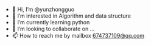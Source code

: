 - 👋 Hi, I’m @yunzhongguo
- 👀 I’m interested in Algorithm and data structure
- 🌱 I’m currently learning python
- 💞️ I’m looking to collaborate on ...
- 📫 How to reach me by mailbox 674737109@qq.com

<!---
yunzhongguo/yunzhongguo is a ✨ special ✨ repository because its `README.md` (this file) appears on your GitHub profile.
You can click the Preview link to take a look at your changes.
--->

